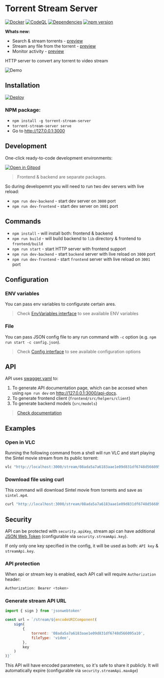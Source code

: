 # Torrent Stream Server

[![Docker](https://github.com/KiraLT/torrent-stream-server/workflows/Docker/badge.svg?branch=master)](https://github.com/users/KiraLT/packages/container/package/torrent-stream-server)
[![CodeQL](https://github.com/KiraLT/torrent-stream-server/workflows/CodeQL/badge.svg?branch=master)](https://github.com/KiraLT/torrent-stream-server/actions?query=workflow%3ACodeQL)
[![Dependencies](https://david-dm.org/KiraLT/torrent-stream-server.svg)](https://david-dm.org/KiraLT/torrent-stream-server)
[![npm version](https://badge.fury.io/js/torrent-stream-server.svg)](https://www.npmjs.com/package/torrent-stream-server)

**Whats new:**

* Search & stream torrents - [preview](https://i.imgur.com/kSXYGrm.png)
* Stream any file from the torrent - [preview](https://i.imgur.com/qRmicai.png)
* Monitor activity - [preview](https://i.imgur.com/aPTcl9P.png)

HTTP server to convert any torrent to video stream

![Demo](https://i.imgur.com/mIzSYWV.png)

## Installation

[![Deploy](https://www.herokucdn.com/deploy/button.svg)](https://heroku.com/deploy?template=https://github.com/WhitePrime/torrentonline)

### NPM package:

* `npm install -g torrent-stream-server`
* `torrent-stream-server serve`
* Go to http://127.0.0.1:3000

## Development

One-click ready-to-code development environments:

[![Open in Gitpod](https://gitpod.io/button/open-in-gitpod.svg)](https://gitpod.io/#https://github.com/WhitePrime/torrentonline)

> Frontend & backend are separate packages.

So during developemnt you will need to run two dev servers with live reload:

* `npm run dev-backend` - start dev server on `3000` port
* `npm run dev-frontend` - start dev server on  `3001` port

## Commands

* `npm install` - will install both: frontend & backend
* `npm run build` - will build backend to `lib` directory & frontend to `frontend/build`
* `npm run start` - start HTTP server with frontend support
* `npm run dev-backend` - start `backend` server with live reload on `3000` port
* `npm run dev-frontend` - start `frontend` server with live reload on `3001` port

## Configuration

### ENV variables

You can pass env variables to configurate certain ares.

> Check [EnvVariables interface](./src/config.ts) to see available ENV variables

### File

You can pass JSON config file to any run command with `-c` option (e.g. `npm run start -c config.json`).

> Check [Config interface](./src/config.ts) to see available configuration options

## API

API uses [swagger.yaml](https://kiralt.github.io/torrent-stream-server/docs/swagger.html) to:

1. To generate API documentation page, which can be accesed when using `npm run dev` on http://127.0.0.1:3000/api-docs.
2. To generate frontend client (`frontend/src/helpers/client`)
3. To generate backend models (`src/models`)

> [Check documentation](https://kiralt.github.io/torrent-stream-server/docs/swagger.html)

## Examples

### Open in VLC

Running the following command from a shell will run VLC and start playing the Sintel movie stream from its public torrent:

``` bash
vlc "http://localhost:3000/stream/08ada5a7a6183aae1e09d831df6748d566095a10"
```

### Download file using curl

This command will download Sintel movie from torrents and save as `sintel.mp4`.

``` bash
curl "http://localhost:3000/stream/08ada5a7a6183aae1e09d831df6748d566095a10" > sintel.mp4
```

## Security

API can be protected with `security.apiKey`, stream api can have additional [JSON Web Token](https://jwt.io/) (configurable via `security.streamApi.key`).

If only only one key specified in the config, it will be used as both: `API key` & `streamApi.key`.

### API protection

When api or stream key is enabled, each API call will require `Authorization` header:

```js
Authorization: Bearer <token>
```

### Generate stream API URL

```js
import { sign } from 'jsonwebtoken'

const url = `/stream/${encodeURIComponent(
    sign(
        {
            torrent: '08ada5a7a6183aae1e09d831df6748d566095a10',
            fileType: 'video',
        },
        key
    )
)}`
```

This API will have encoded parameters, so it's safe to share it publicly. It will automatically expire (configurable via `security.streamApi.maxAge`)
